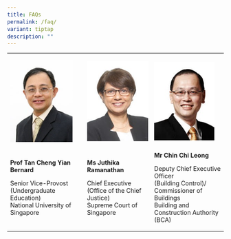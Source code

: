 ```yaml
---
title: FAQs
permalink: /faq/
variant: tiptap
description: ""
---
```

<p></p>
<table>
<tbody>
<tr>
<td rowspan="1" colspan="1">
<p></p>
<div class="isomer-image-wrapper">
<img style="width: 88%;" height="auto" width="100%" alt="" src="/images/Tan_Cheng_Yian_Bernard.png">
</div>
</td>
<td rowspan="1" colspan="1">
<p></p>
<div class="isomer-image-wrapper">
<img style="width: 100%" height="auto" width="100%" alt="" src="/images/Juthika_Ramanathan.png">
</div>
</td>
<td rowspan="1" colspan="1">
<p></p>
<div class="isomer-image-wrapper">
<img style="width: 90%;" height="auto" width="100%" alt="" src="/images/Chin_Chi_Leong.png">
</div>
</td>
</tr>
<tr>
<td rowspan="1" colspan="1">
<p><strong>Prof Tan Cheng Yian Bernard</strong>
</p>
<p></p>
<p>Senior Vice-Provost
<br>(Undergraduate Education)
<br>National University of Singapore</p>
</td>
<td rowspan="1" colspan="1">
<p><strong>Ms Juthika Ramanathan</strong>
</p>
<p></p>
<p>Chief Executive
<br>(Office of the Chief Justice)
<br>Supreme Court of Singapore</p>
</td>
<td rowspan="1" colspan="1">
<p><strong>Mr Chin Chi Leong</strong>
</p>
<p></p>
<p>Deputy Chief Executive Officer
<br>(Building Control)/
<br>Commissioner of Buildings
<br>Building and
<br>Construction Authority (BCA)</p>
</td>
</tr>
</tbody>
</table>
<p></p>